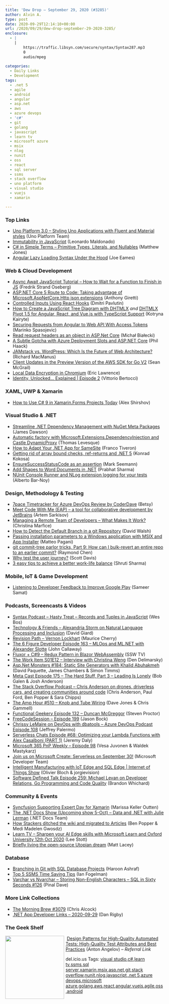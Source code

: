 ```yaml
---
title: 'Dew Drop – September 29, 2020 (#3285)'
author: Alvin A.
type: post
date: 2020-09-29T12:14:10+00:00
url: /2020/09/29/dew-drop-september-29-2020-3285/
enclosure:
  - |
    |
        https://traffic.libsyn.com/secure/syntax/Syntax287.mp3
        0
        audio/mpeg
        
categories:
  - Daily Links
  - Development
tags:
  - .net 5
  - agile
  - android
  - angular
  - asp.net
  - aws
  - azure devops
  - 'c#'
  - git
  - golang
  - javascript
  - learn tv
  - microsoft azure
  - msix
  - nlog
  - nunit
  - oss
  - react
  - sql server
  - ssms
  - stack overflow
  - uno platform
  - visual studio
  - vuejs
  - xamarin

---
```

### <a name="top"></a>Top Links

  * <a href="https://platform.uno/blog/uno-platform-3-0-styling-uno-applications-with-fluent-and-material-styles/" target="_blank" rel="noopener noreferrer">Uno Platform 3.0 – Styling Uno Applications with Fluent and Material styles</a> (Uno Platform Team)
  * <a href="https://www.telerik.com/blogs/immutability-in-javascript" target="_blank" rel="noopener noreferrer">Immutability in JavaScript</a> (Leonardo Maldonado)
  * <a href="http://feedproxy.google.com/~r/ExceptionNotFound/~3/wxhin83f6TY/" target="_blank" rel="noopener noreferrer">C# in Simple Terms &#8211; Primitive Types, Literals, and Nullables</a> (Matthew Jones)
  * <a href="https://medium.com/thinkster-io/angular-lazy-loading-syntax-under-the-hood-94cd187e3190?source=rss----4b02256a38e9---4" target="_blank" rel="noopener noreferrer">Angular Lazy Loading Syntax Under the Hood</a> (Joe Eames)



### <a name="web"></a>Web & Cloud Development

  * <a href="https://www.freecodecamp.org/news/async-await-javascript-tutorial/" target="_blank" rel="noopener noreferrer">Async Await JavaScript Tutorial – How to Wait for a Function to Finish in JS</a> (Fredrik Strand Oseberg)
  * <a href="https://anthonygiretti.com/2020/09/29/asp-net-core-5-route-to-code-taking-advantage-of-microsoft-aspnetcore-http-json-extensions/" target="_blank" rel="noopener noreferrer">ASP.NET Core 5 Route to Code: Taking advantage of Microsoft.AspNetCore.Http json extensions</a> (Anthony Giretti)
  * <a href="https://dmitripavlutin.com/controlled-inputs-using-react-hooks/" target="_blank" rel="noopener noreferrer">Controlled Inputs Using React Hooks</a> (Dmitri Pavlutin)
  * <a href="https://dhtmlx.com/blog/javascript-tree-diagram-with-dhtmlx/" target="_blank" rel="noopener noreferrer">How to Create a JavaScript Tree Diagram with DHTMLX</a> _and_ <a href="https://dhtmlx.com/blog/pivot-1-5-angular-react-and-vue-js-typescript/" target="_blank" rel="noopener noreferrer">DHTMLX Pivot 1.5 for Angular, React, and Vue.js with TypeScript Support</a> (Kotryna Kairyte)
  * <a href="https://code-maze.com/secure-angular-calls-to-webapi-using-access-token/" target="_blank" rel="noopener noreferrer">Securing Requests from Angular to Web API With Access Tokens</a> (Marinko Spasojevic)
  * <a href="https://www.michalbialecki.com/2020/09/28/read-request-headers-as-an-object-in-asp-net-core-api/?utm_source=rss&utm_medium=rss&utm_campaign=read-request-headers-as-an-object-in-asp-net-core-api" target="_blank" rel="noopener noreferrer">Read request headers as an object in ASP.Net Core</a> (Michał Białecki)
  * <a href="http://feeds.haacked.com/~r/haacked/~3/7DcKhUAB1OQ/" target="_blank" rel="noopener noreferrer">A Subtle Gotcha with Azure Deployment Slots and ASP.NET Core</a> (Phil Haack)
  * <a href="https://thenewstack.io/jamstack-vs-wordpress-which-is-the-future-of-web-architecture/" target="_blank" rel="noopener noreferrer">JAMstack vs. WordPress: Which Is the Future of Web Architecture?</a> (Richard MacManus)
  * <a href="http://feedproxy.google.com/~r/AwsDeveloperBlog/~3/wsx_L3aIvRg/" target="_blank" rel="noopener noreferrer">Client Updates in the Preview Version of the AWS SDK for Go V2</a> (Sean McGrail)
  * <a href="https://textslashplain.com/2020/09/28/local-data-encryption-in-chromium/" target="_blank" rel="noopener noreferrer">Local Data Encryption in Chromium</a> (Eric Lawrence)
  * <a href="https://auth0.com/blog/identity-unlocked-explained-episode-2/" target="_blank" rel="noopener noreferrer">Identity, Unlocked&#8230; Explained | Episode 2</a> (Vittorio Bertocci)



### <a name="silverlight"></a>XAML, UWP & Xamarin

  * <a href="https://omnitalented.com/how-to-use-csharp9-with-xamarin-forms-today/" target="_blank" rel="noopener noreferrer">How to Use C# 9 in Xamarin.Forms Projects Today</a> (Alex Shirshov)



### <a name="dotnet"></a>Visual Studio & .NET

  * <a href="https://endjin.com/blog/2020/09/streamline-dependency-management-with-nuget-meta-packages.html" target="_blank" rel="noopener noreferrer">Streamline .NET Dependency Management with NuGet Meta Packages</a> (James Dawson)
  * <a href="https://thomaslevesque.com/2020/09/27/automatic-factory-with-microsoft-extensions-dependencyinjection-and-castle-dynamicproxy/" target="_blank" rel="noopener noreferrer">Automatic factory with Microsoft.Extensions.DependencyInjection and Castle DynamicProxy</a> (Thomas Levesque)
  * <a href="https://developer.okta.com/blog/2020/09/28/adapt-dotnet-app-for-samesite-fix" target="_blank" rel="noopener noreferrer">How to Adapt Your .NET App for SameSite</a> (Franco Tiveron)
  * <a href="https://tooslowexception.com/getting-rid-of-array-bound-checks-ref-returns-and-net-5/" target="_blank" rel="noopener noreferrer">Getting rid of array bound checks, ref-returns and .NET 5</a> (Konrad Kokosa)
  * <a href="https://blog.ploeh.dk/2020/09/28/ensuresuccessstatuscode-as-an-assertion/" target="_blank" rel="noopener noreferrer">EnsureSuccessStatusCode as an assertion</a> (Mark Seemann)
  * <a href="https://www.grapecity.com/blogs/add-shapes-to-word-documents-in-dot-net" target="_blank" rel="noopener noreferrer">Add Shapes to Word Documents in .NET</a> (Prabhat Sharma)
  * <a href="https://www.albertobarnoy.blog/2020/09/nunit-console-runner-and-nlog-extension.html" target="_blank" rel="noopener noreferrer">NUnit Console Runner and NLog extension logging for your tests</a> (Alberto Bar-Noy)



### <a name="design"></a>Design, Methodology & Testing

  * <a href="https://www.7pace.com/blog/7pace-timetracker-for-azure-devops-review-by-coderdave" target="_blank" rel="noopener noreferrer">7pace Timetracker for Azure DevOps Review by CoderDave</a> (Betsy)
  * <a href="https://blog.jetbrains.com/blog/2020/09/28/code-with-me-eap/" target="_blank" rel="noopener noreferrer">Meet Code With Me (EAP) – a tool for collaborative development by JetBrains</a> (Artem Sarkisov)
  * <a href="https://www.7pace.com/blog/managing-remote-development-team" target="_blank" rel="noopener noreferrer">Managing a Remote Team of Developers – What Makes It Work?</a> (Christina Marfice)
  * <a href="https://davidwalsh.name/get-default-branch-name" target="_blank" rel="noopener noreferrer">How to Detect the Default Branch in a git Repository</a> (David Walsh)
  * <a href="https://techcommunity.microsoft.com/t5/windows-dev-appconsult/passing-installation-parameters-to-a-windows-application-with/ba-p/1719829?WT.mc_id=DOP-MVP-4025064" target="_blank" rel="noopener noreferrer">Passing installation parameters to a Windows application with MSIX and App Installer</a> (Matteo Pagani)
  * <a href="https://devblogs.microsoft.com/oldnewthing/20200928-00/?p=104302" target="_blank" rel="noopener noreferrer">git commit-tree parlor tricks, Part 9: How can I bulk-revert an entire repo to an earlier commit?</a> (Raymond Chen)
  * <a href="https://www.thoughtworks.com/insights/blog/why-test-user-journey" target="_blank" rel="noopener noreferrer">Why test the user journey?</a> (Scott Davis)
  * <a href="http://blogs.quovantis.com/3-easy-tips-to-achieve-a-better-work-life-balance/" target="_blank" rel="noopener noreferrer">3 easy tips to achieve a better work-life balance</a> (Shruti Sharma)



### <a name="mobile"></a>Mobile, IoT & Game Development

  * <a href="http://feedproxy.google.com/~r/blogspot/hsDu/~3/mHZmYIMHYSo/listening-to-developer-feedback-to.html" target="_blank" rel="noopener noreferrer">Listening to Developer Feedback to Improve Google Play</a> (Sameer Samat)



### <a name="podcasts"></a>Podcasts, Screencasts & Videos

  * <a href="https://traffic.libsyn.com/secure/syntax/Syntax287.mp3" target="_blank" rel="noopener noreferrer">Syntax Podcast &#8211; Hasty Treat &#8211; Records and Tuples in JavaScript</a> (Wes Bos)
  * <a href="http://DavidGiard.com/2020/09/28/AlexandriaStormOnNaturalLanguageProcessingAndInclusion.aspx" target="_blank" rel="noopener noreferrer">Technology & Friends &#8211; Alexandria Storm on Natural Language Processing and Inclusion</a> (David Giard)
  * <a href="https://revisionpath.com/vernon-lockhart" target="_blank" rel="noopener noreferrer">Revision Path &#8211; Vernon Lockhart</a> (Maurice Cherry)
  * <a href="https://6figuredev.com/podcast/episode-163-mlops-and-ml-net-with-alexander-slotte/" target="_blank" rel="noopener noreferrer">The 6 Figure Developer Episode 163 – MLOps and ML.NET with Alexander Slotte</a> (John Callaway)
  * <a href="http://www.youtube.com/watch?v=sAyH-O0dFaI" target="_blank" rel="noopener noreferrer">Fluxor + C#9 &#8211; Redux Pattern in Blazor WebAssembly</a> (SSW TV)
  * <a href="https://theworkitem.com/blog/interview-christina-weng/" target="_blank" rel="noopener noreferrer">The Work Item S01E12 &#8211; Interview with Christina Weng</a> (Den Delimarsky)
  * <a href="http://www.youtube.com/watch?v=MrpNY1c7qiI" target="_blank" rel="noopener noreferrer">Asp.Net Monsters #184: Static Site Generators with Khalid Abuhakmeh</a> (David Paquette, James Chambers & Simon Timms)
  * <a href="https://www.meta-cast.com/episode/episode-175-the-hard-stuff-part-3-leading-is-lonely" target="_blank" rel="noopener noreferrer">Meta Cast Episode 175 &#8211; The Hard Stuff, Part 3 &#8211; Leading Is Lonely</a> (Bob Galen & Josh Anderson)
  * <a href="https://the-stack-overflow-podcast.simplecast.com/episodes/chris-anderson-diy-drones-diy-robocars-3dr-MBZAYX0O" target="_blank" rel="noopener noreferrer">The Stack Overflow Podcast &#8211; Chris Anderson on drones, driverless cars, and creating communities around code</a> (Chris Anderson, Paul Ford, Ben Popper & Sara Chipps)
  * <a href="http://feedproxy.google.com/~r/TheAmpHour/~3/ruYFG0LOxec/" target="_blank" rel="noopener noreferrer">The Amp Hour #510 – Knob and Tube Wiring</a> (Dave Jones & Chris Gammell)
  * <a href="https://www.functionalgeekery.com/episode-132-duncan-mcgreggor/" target="_blank" rel="noopener noreferrer">Functional Geekery Episode 132 – Duncan McGreggor</a> (Steven Proctor)
  * <a href="http://www.youtube.com/watch?v=5hLMlw3nRaw" target="_blank" rel="noopener noreferrer">FreeCodeSession &#8211; Episode 199</a> (Jason Bock)
  * <a href="http://azuredevopspodcast.clear-measure.com/chrissy-lemaire-on-devops-with-dbatools-episode-108" target="_blank" rel="noopener noreferrer">Chrissy LeMaire on DevOps with dbatools &#8211; Azure DevOps Podcast Episode 108</a> (Jeffrey Palermo)
  * <a href="https://share.transistor.fm/s/5df9c847" target="_blank" rel="noopener noreferrer">Serverless Chats Episode #68: Optimizing your Lambda Functions with Alex Casalboni (PART 1)</a> (Jeremy Daly)
  * <a href="https://developer.microsoft.com/en-us/microsoft-teams/blogs/microsoft-365-pnp-weekly-episode-98/?WT.mc_id=DOP-MVP-4025064" target="_blank" rel="noopener noreferrer">Microsoft 365 PnP Weekly – Episode 98</a> (Vesa Juvonen & Waldek Mastykarz)
  * <a href="http://www.youtube.com/watch?v=yaW1t6b6kkQ" target="_blank" rel="noopener noreferrer">Join us on Microsoft Create: Serverless on September 30!</a> (Microsoft Developer Team)
  * <a href="https://channel9.msdn.com/Shows/Internet-of-Things-Show/Intelligent-Manufacturing-with-IoT-Edge-and-SQL-Edge?WT.mc_id=DOP-MVP-4025064" target="_blank" rel="noopener noreferrer">Intelligent Manufacturing with IoT Edge and SQL Edge | Internet of Things Show</a> (Olivier Bloch & jorgievision)
  * <a href="https://www.softwaredefinedtalk.com/259" target="_blank" rel="noopener noreferrer">Software Defined Talk Episode 259: Michael Levan on Developer Relations, Go Programming and Code Quality</a> (Brandon Whichard)



### <a name="events"></a>Community & Events

  * <a href="https://www.syncfusion.com/blogs/post/syncfusion-supporting-expert-day-for-xamarin.aspx" target="_blank" rel="noopener noreferrer">Syncfusion Supporting Expert Day for Xamarin</a> (Marissa Keller Outten)
  * <a href="http://www.youtube.com/watch?v=4wCPzfd2wIY" target="_blank" rel="noopener noreferrer">The .NET Docs Show (Upcoming show 5-Oct) &#8211; Data and .NET with Julie Lerman</a> (.NET Docs Team)
  * <a href="https://stackoverflow.blog/2020/09/28/migration-wiki-documentation-articles/" target="_blank" rel="noopener noreferrer">How Stackers ditched the wiki and migrated to Articles</a> (Ben Popper & Medi Madelen Gwosdz)
  * <a href="https://techcommunity.microsoft.com/t5/educator-developer-blog/learn-tv-sharpen-your-ai-edge-skills-with-microsoft-learn-and/ba-p/1720787?WT.mc_id=DOP-MVP-4025064" target="_blank" rel="noopener noreferrer">Learn TV &#8211; Sharpen your AI Edge skills with Microsoft Learn and Oxford University 12th Oct 2020</a> (Lee Stott)
  * <a href="http://feedproxy.google.com/~r/MattLacey/~3/izpqY9GGn7w/briefly-living-open-source-utopian-dream.html" target="_blank" rel="noopener noreferrer">Briefly living the open-source Utopian dream</a> (Matt Lacey)



### <a name="sql"></a>Database

  * <a href="http://feedproxy.google.com/~r/MSSQLTips-LatestSqlServerTips/~3/i83Hv8XovoY/" target="_blank" rel="noopener noreferrer">Branching in Git with SQL Database Projects</a> (Haroon Ashraf)
  * <a href="http://feedproxy.google.com/~r/MSSQLTips-LatestSqlServerTips/~3/8l6HvUYgyEE/" target="_blank" rel="noopener noreferrer">Top 5 SSMS Time Saving Tips</a> (Ian Fogelman)
  * <a href="https://blog.sqlauthority.com/2020/09/29/varchar-vs-nvarchar-storing-non-english-characters-sql-in-sixty-seconds-126/?utm_source=rss&utm_medium=rss&utm_campaign=varchar-vs-nvarchar-storing-non-english-characters-sql-in-sixty-seconds-126" target="_blank" rel="noopener noreferrer">Varchar vs Nvarchar – Storing Non-English Characters – SQL in Sixty Seconds #126</a> (Pinal Dave)



### <a name="links"></a>More Link Collections

  * <a href="http://feedproxy.google.com/~r/ReflectivePerspective/~3/YoLWXSGSRZM/" target="_blank" rel="noopener noreferrer">The Morning Brew #3079</a> (Chris Alcock)
  * <a href="https://links.danrigby.com/2020/09/app-developer-links-2020-09-29/" target="_blank" rel="noopener noreferrer">.NET App Developer Links &#8211; 2020-09-29</a> (Dan Rigby)



### <a name="shelf"></a>The Geek Shelf

<a href="https://www.amazon.com/gp/product/B085L9W1KH?tag=amavin-20" target="_blank" rel="noopener noreferrer"><img loading="lazy" decoding="async" width="187" height="200" align="left" style="margin: 0px 5px 10px 0px; border: 0px currentcolor; border-image: none; float: left; display: inline; background-image: none;" src="https://m.media-amazon.com/images/I/51T-SVyZ3iL.jpg" border="0" /></a>&nbsp;<a href="https://www.amazon.com/gp/product/B085L9W1KH?tag=amavin-20" target="_blank" rel="noopener noreferrer">Design Patterns for High-Quality Automated Tests: High-Quality Test Attributes and Best Practices</a> (Anton Angelov) _&#8211; Referral Link_







<div class="wlWriterEditableSmartContent" id="scid:77ECF5F8-D252-44F5-B4EB-D463C5396A79:538a8bd7-e012-44d0-b62c-7fdd234debca" style="margin: 0px; padding: 0px; float: none; display: inline;">
  del.icio.us Tags: <a href="http://del.icio.us/popular/visual+studio" rel="tag">visual studio</a>,<a href="http://del.icio.us/popular/c%23" rel="tag">c#</a>,<a href="http://del.icio.us/popular/learn+tv" rel="tag">learn tv</a>,<a href="http://del.icio.us/popular/ssms" rel="tag">ssms</a>,<a href="http://del.icio.us/popular/sql+server" rel="tag">sql server</a>,<a href="http://del.icio.us/popular/xamarin" rel="tag">xamarin</a>,<a href="http://del.icio.us/popular/msix" rel="tag">msix</a>,<a href="http://del.icio.us/popular/asp.net" rel="tag">asp.net</a>,<a href="http://del.icio.us/popular/git" rel="tag">git</a>,<a href="http://del.icio.us/popular/stack+overflow" rel="tag">stack overflow</a>,<a href="http://del.icio.us/popular/nunit" rel="tag">nunit</a>,<a href="http://del.icio.us/popular/nlog" rel="tag">nlog</a>,<a href="http://del.icio.us/popular/javascript" rel="tag">javascript</a>,<a href="http://del.icio.us/popular/.net+5" rel="tag">.net 5</a>,<a href="http://del.icio.us/popular/azure+devops" rel="tag">azure devops</a>,<a href="http://del.icio.us/popular/microsoft+azure" rel="tag">microsoft azure</a>,<a href="http://del.icio.us/popular/golang" rel="tag">golang</a>,<a href="http://del.icio.us/popular/aws" rel="tag">aws</a>,<a href="http://del.icio.us/popular/react" rel="tag">react</a>,<a href="http://del.icio.us/popular/angular" rel="tag">angular</a>,<a href="http://del.icio.us/popular/vuejs" rel="tag">vuejs</a>,<a href="http://del.icio.us/popular/agile" rel="tag">agile</a>,<a href="http://del.icio.us/popular/oss" rel="tag">oss</a>,<a href="http://del.icio.us/popular/android" rel="tag">android</a>
</div>